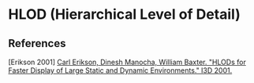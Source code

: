 # HLOD (Hierarchical Level of Detail)  

## References  
\[Erikson 2001\] [Carl Erikson, Dinesh Manocha, William Baxter. "HLODs for Faster Display of Large Static and Dynamic Environments." I3D 2001.](http://gamma.cs.unc.edu/HLOD/)  
